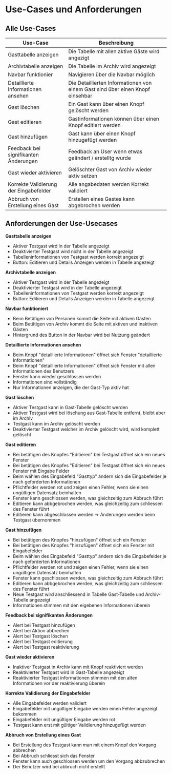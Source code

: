 # Use-Cases und Anforderungen


## Alle Use-Cases

| Use-Case | Beschreibung |
|----------|--------------|
| Gasttabelle anzeigen | Die Tabelle mit allen aktive  Gäste wird angezigt |
| Archivtabelle anzeigen | Die Tabelle im Archiv wird angezeigt |
| Navbar funktionier | Navigieren über die Navbar möglich |
| Detaillierte Informationen ansehen | Die Detaillierten Informationen von einem Gast sind über einen Knopf einsehbar |
| Gast löschen | Ein Gast kann über einen Knopf gelöscht werden |
| Gast editieren | Gastinformationen können über einen Knopf editiert werden |
| Gast hinzufügen | Gast kann über einen Knopf hinzugefügt werden |
| Feedback bei signifikanten Änderungen | Feedback an User wenn etwas geändert / erstelltg wurde |
| Gast wieder aktivieren | Gelöschter Gast von Archiv wieder aktiv setzen |
| Korrekte Validierung der Eingabefelder | Alle angabedaten werden Korrekt validiert |
| Abbruch von Erstellung eines Gast | Erstellen eines Gastes kann abgebrochen werden |

## Anforderungen der Use-Usecases

**Gasttabelle anzeigen**
- Aktiver Testgast wird in der Tabelle angezeigt
- Deaktivierter Testgast wird nicht in der Tabelle angezeigt
- Tabelleninformationen von Testgast werden korrekt angezeigt
- Button: Editieren und Details Anzeigen werden in Tabelle angezeigt

**Archivtabelle anzeigen**
- Aktiver Testgast wird in der Tabelle angezeigt
- Deaktivierter Testgast wird in der Tabelle angezeigt
- Tabelleninformationen von Testgast werden korrekt angezeigt
- Button: Editieren und Details Anzeigen werden in Tabelle angezeigt

**Navbar funktioniert**
- Beim Betätigen von Personen kommt die Seite mit aktiven Gästen
- Beim Betätigen von Archiv kommt die Seite mit aktiven und inaktiven Gästen
- Hintergrund des Button in der Navbar wird bei Nutzung geändert

**Detaillierte Informationen ansehen**
- Beim Knopf "detaillierte Informationen" öffnet sich Fenster "detaillierte Informationen"
- Beim Knopf "detaillierte Informationen" öffnet sich Fenster mit allen Informationen des Benutzers
- Fenster kann wieder geschlossen werden
- Informationen sind vollständig
- Nur Informationen anzeigen, die der Gast-Typ aktiv hat

**Gast löschen**
- Aktiver Testgast kann in Gast-Tabelle gelöscht werden
- Aktiver Testgast wird bei löschung aus Gast-Tabelle entfernt, bleibt aber im Archiv
- Testgast kann im Archiv gelöscht werden
- Deaktivierter Testgast welcher im Archiv gelöscht wird, wird komplett gelöscht

**Gast editieren**
- Bei betätigen des Knopfes "Editieren" bei Testgast öffnet sich ein neues Fenster
- Bei betätigen des Knopfes "Editieren" bei Testgast öffnet sich ein neues Fenster mit Eingabe Felder
- Beim wählen des Eingabefeld "Gasttyp" ändern sich die Eingabefelder je nach geforderten Informationen
- Pflichtfelder werden rot und zeigen einen Fehler, wenn sie einen ungültigen Datensatz beinhalten
- Fenster kann geschlossen werden, was gleichzeitig zum Abbruch führt
- Editieren kann abbgebrochen werden, was gleichzeitig zum schliessen des Fenster führt
- Editieren kann abgeschlossen werden -> Änderungen werden beim Testgast übernommen

**Gast hinzufügen**
- Bei betätigen des Knopfes "hinzufügen" öffnet sich ein Fenster
- Bei betätigen des Knopfes "hinzufügen" öffnet sich ein Fenster mit Eingabefelder
- Beim wählen des Eingabefeld "Gasttyp" ändern sich die Eingabefelder je nach geforderten Informationen
- Pflichtfelder werden rot und zeigen einen Fehler, wenn sie einen ungültigen Datensatz beinhalten
- Fenster kann geschlossen werden, was gleichzeitig zum Abbruch führt
- Editieren kann abbgebrochen werden, was gleichzeitig zum schliessen des Fenster führt
- Neue Testgast wird anschliessend in Tabelle Gast-Tabelle und Archiv-Tabelle angezeigt
- Informationen stimmen mit den eigebenen Informationen überein

**Feedback bei signifikanten Änderungen**
- Alert bei Testgast hinzufügen
- Alert bei Aktion abbrechen
- Alert bei Testgast löschen
- Alert bei Testgast editierung
- Alert bei Testgast reaktivierung 

**Gast wieder aktivieren**
- Inaktiver Testgast in Archiv kann mit Knopf reaktiviert werden
- Reaktivierter Testgast wird in Gast-Tabelle angezeigt
- Reaktivierter Testgast informationen stimmen mit den alten Informationen vor der reaktivierung überein

**Korrekte Validierung der Eingabefelder**
- Alle Eingabefelder werden validiert
- Eingabefelder mit ungültiger Eingabe werden einen Fehler angezeigt bekommen
- Eingabefelder mit ungültiger Eingabe werden rot
- Testgast kann erst mit gültiger Validierung hinzugefügt werden

**Abbruch von Erstellung eines Gast**
- Bei Erstellung des Testgast kann man mit einem Knopf den Vorgang abbrechen
- Bei Abbruch schliesst sich das Fenster
- Fenster kann auch geschlossen werden um den Vorgang abbzubrechen
- Der Benutzer wird bei abbruch nicht erstellt